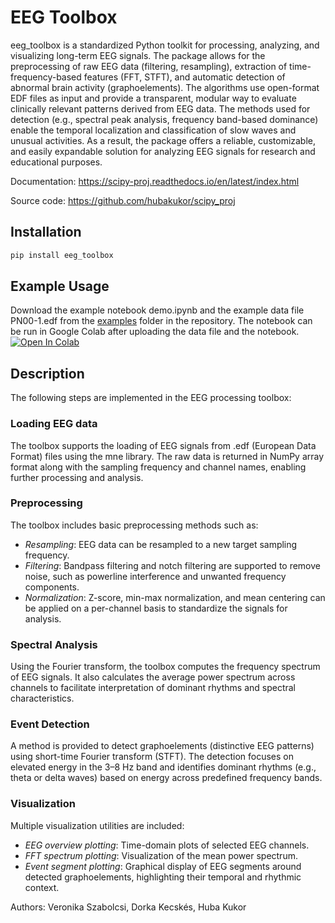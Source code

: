 # EEG Toolbox

eeg_toolbox is a standardized Python toolkit for processing, analyzing, and visualizing long-term EEG signals. The package allows for the preprocessing of raw EEG data (filtering, resampling), extraction of time-frequency-based features (FFT, STFT), and automatic detection of abnormal brain activity (graphoelements).
The algorithms use open-format EDF files as input and provide a transparent, modular way to evaluate clinically relevant patterns derived from EEG data. The methods used for detection (e.g., spectral peak analysis, frequency band-based dominance) enable the temporal localization and classification of slow waves and unusual activities.
As a result, the package offers a reliable, customizable, and easily expandable solution for analyzing EEG signals for research and educational purposes.


Documentation: https://scipy-proj.readthedocs.io/en/latest/index.html

Source code: https://github.com/hubakukor/scipy_proj

## Installation

```bash
pip install eeg_toolbox
```

## Example Usage
Download the example notebook demo.ipynb and the example data file PN00-1.edf from the [examples](https://github.com/hubakukor/scipy_proj/tree/master/examples) folder in the repository.
The notebook can be run in Google Colab after uploading the data file and the notebook.
[![Open In Colab](https://colab.research.google.com/assets/colab-badge.svg)](https://colab.research.google.com/github/hubakukor/scipy_proj/blob/master/examples/demo.ipynb)

## Description
The following steps are implemented in the EEG processing toolbox:

### Loading EEG data

The toolbox supports the loading of EEG signals from .edf (European Data Format) files using the mne library. The raw data is returned in NumPy array format along with the sampling frequency and channel names, enabling further processing and analysis.

### Preprocessing

The toolbox includes basic preprocessing methods such as:
  - *Resampling*: EEG data can be resampled to a new target sampling frequency.
  - *Filtering*: Bandpass filtering and notch filtering are supported to remove noise, such as powerline interference and unwanted frequency components.
  - *Normalization*: Z-score, min-max normalization, and mean centering can be applied on a per-channel basis to standardize the signals for analysis.

### Spectral Analysis

Using the Fourier transform, the toolbox computes the frequency spectrum of EEG signals. It also calculates the average power spectrum across channels to facilitate interpretation of dominant rhythms and spectral characteristics.

### Event Detection

A method is provided to detect graphoelements (distinctive EEG patterns) using short-time Fourier transform (STFT). The detection focuses on elevated energy in the 3–8 Hz band and identifies dominant rhythms (e.g., theta or delta waves) based on energy across predefined frequency bands.

### Visualization

Multiple visualization utilities are included:
  - *EEG overview plotting*: Time-domain plots of selected EEG channels.
  - *FFT spectrum plotting*: Visualization of the mean power spectrum.
  - *Event segment plotting*: Graphical display of EEG segments around detected graphoelements, highlighting their temporal and rhythmic context.

Authors: Veronika Szabolcsi, Dorka Kecskés, Huba Kukor
